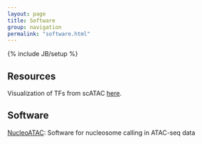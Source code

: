 ```yaml
---
layout: page
title: Software
group: navigation
permalink: "software.html"
---
```

{% include JB/setup %}

Resources
------------

Visualization of TFs from scATAC [here](https://schemer.buenrostrolab.com).

Software
------------
[NucleoATAC](http://nucleoatac.readthedocs.io/en/latest/): Software for nucleosome calling in ATAC-seq data
